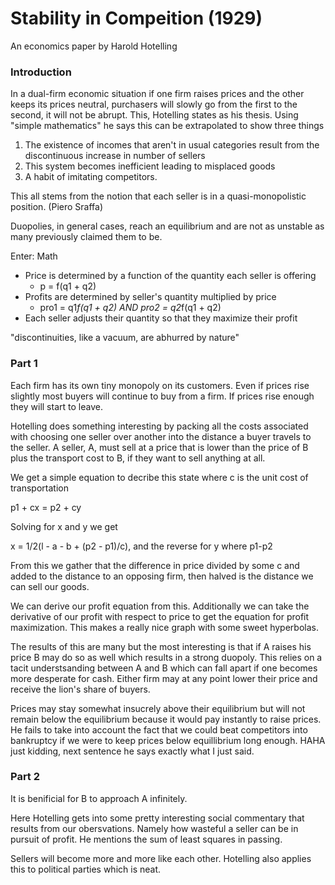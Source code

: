 # Stability in Compeition (1929)

An economics paper by Harold Hotelling

### Introduction

In a dual-firm economic situation if one firm raises prices and the other keeps its prices
neutral, purchasers will slowly go from the first to the second, it will not be abrupt. This,
Hotelling states as his thesis. Using "simple mathematics" he says this can be extrapolated
to show three things
1. The existence of incomes that aren't in usual categories result from the discontinuous
increase in number of sellers
2. This system becomes inefficient leading to misplaced goods
3. A habit of imitating competitors.

This all stems from the notion that each seller is in a quasi-monopolistic position. 
(Piero Sraffa)

Duopolies, in general cases, reach an equilibrium and are not as unstable as many previously
claimed them to be.


Enter: Math
* Price is determined by a function of the quantity each seller is offering
  * p = f(q1 + q2)
* Profits are determined by seller's quantity multiplied by price
  * pro1 = q1*f(q1 + q2) AND pro2 = q2*f(q1 + q2)
* Each seller adjusts their quantity so that they maximize their profit

"discontinuities, like a vacuum, are abhurred by nature"

### Part 1

Each firm has its own tiny monopoly on its customers. Even if prices rise slightly most
buyers will continue to buy from a firm. If prices rise enough they will start to leave.

Hotelling does something interesting by packing all the costs associated with choosing one
seller over another into the distance a buyer travels to the seller. A seller, A, must
sell at a price that is lower than the price of B plus the transport cost to B, if they 
want to sell anything at all.

We get a simple equation to decribe this state where c is the unit cost of transportation

p1 + cx = p2 + cy

Solving for x and y we get

x = 1/2(l - a - b + (p2 - p1)/c), and the reverse for y where p1-p2

From this we gather that the difference in price divided by some c and added to the
distance to an opposing firm, then halved is the distance we can sell our goods.

We can derive our profit equation from this. Additionally we can take the derivative of 
our profit with respect to price to get the equation for profit maximization. This makes
a really nice graph with some sweet hyperbolas.

The results of this are many but the most interesting is that if A raises his price B may
do so as well which results in a strong duopoly. This relies on a tacit understsanding
between A and B which can fall apart if one becomes more desperate for cash. Either firm
may at any point lower their price and receive the lion's share of buyers. 

Prices may stay somewhat insucrely above their equilibrium but will not remain below
the equilibrium because it would pay instantly to raise prices. He fails to take into 
account the fact that we could beat competitors into bankruptcy if we were to keep 
prices below equillibrium long enough. HAHA just kidding, next sentence he says 
exactly what I just said.

### Part 2

It is benificial for B to approach A infinitely.

Here Hotelling gets into some pretty interesting social commentary that results from
our obersvations. Namely how wasteful a seller can be in pursuit of profit. He mentions
the sum of least squares in passing.

Sellers will become more and more like each other. Hotelling also applies this to 
political parties which is neat. 

